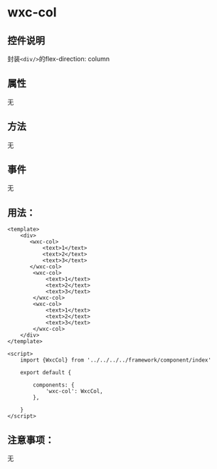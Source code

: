 # wxc-col
## 控件说明
封装`<div/>`的flex-direction: column

## 属性
无

## 方法
无

## 事件
无

## 用法：

```vue
<template>
    <div>
       <wxc-col>
           <text>1</text>
           <text>2</text>
           <text>3</text>
       </wxc-col>
        <wxc-col>
            <text>1</text>
            <text>2</text>
            <text>3</text>
        </wxc-col>
        <wxc-col>
            <text>1</text>
            <text>2</text>
            <text>3</text>
        </wxc-col>
    </div>
</template>

<script>
    import {WxcCol} from '../../../../framework/component/index'

    export default {

        components: {
            'wxc-col': WxcCol,
        },
        
    }
</script>

```

## 注意事项：
无


